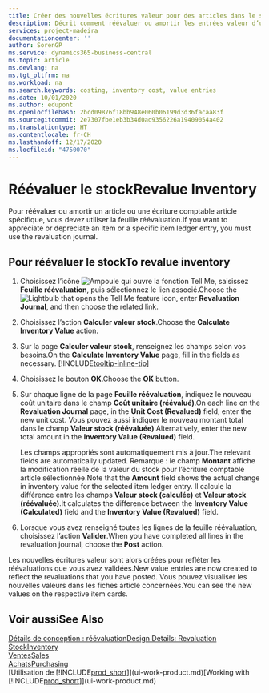 ```yaml
---
title: Créer des nouvelles écritures valeur pour des articles dans le stock| Microsoft Docs
description: Décrit comment réévaluer ou amortir les entrées valeur d’un ou de plusieurs articles dans le stock en validant leur valeur calculée courante.
services: project-madeira
documentationcenter: ''
author: SorenGP
ms.service: dynamics365-business-central
ms.topic: article
ms.devlang: na
ms.tgt_pltfrm: na
ms.workload: na
ms.search.keywords: costing, inventory cost, value entries
ms.date: 10/01/2020
ms.author: edupont
ms.openlocfilehash: 2bcd09876f18bb948e060b06199d3d36facaa83f
ms.sourcegitcommit: 2e7307fbe1eb3b34d0ad9356226a19409054a402
ms.translationtype: HT
ms.contentlocale: fr-CH
ms.lasthandoff: 12/17/2020
ms.locfileid: "4750070"
---
```

# <a name="revalue-inventory"></a><span data-ttu-id="a7f17-103">Réévaluer le stock</span><span class="sxs-lookup"><span data-stu-id="a7f17-103">Revalue Inventory</span></span>
<span data-ttu-id="a7f17-104">Pour réévaluer ou amortir un article ou une écriture comptable article spécifique, vous devez utiliser la feuille réévaluation.</span><span class="sxs-lookup"><span data-stu-id="a7f17-104">If you want to appreciate or depreciate an item or a specific item ledger entry, you must use the revaluation journal.</span></span>

## <a name="to-revalue-inventory"></a><span data-ttu-id="a7f17-105">Pour réévaluer le stock</span><span class="sxs-lookup"><span data-stu-id="a7f17-105">To revalue inventory</span></span>
1. <span data-ttu-id="a7f17-106">Choisissez l’icône ![Ampoule qui ouvre la fonction Tell Me](media/ui-search/search_small.png "Dites-moi ce que vous voulez faire"), saisissez **Feuille réévaluation**, puis sélectionnez le lien associé.</span><span class="sxs-lookup"><span data-stu-id="a7f17-106">Choose the ![Lightbulb that opens the Tell Me feature](media/ui-search/search_small.png "Tell me what you want to do") icon, enter **Revaluation Journal**, and then choose the related link.</span></span>
2. <span data-ttu-id="a7f17-107">Choisissez l’action **Calculer valeur stock**.</span><span class="sxs-lookup"><span data-stu-id="a7f17-107">Choose the **Calculate Inventory Value** action.</span></span>
3. <span data-ttu-id="a7f17-108">Sur la page **Calculer valeur stock**, renseignez les champs selon vos besoins.</span><span class="sxs-lookup"><span data-stu-id="a7f17-108">On the **Calculate Inventory Value** page, fill in the fields as necessary.</span></span> [!INCLUDE[tooltip-inline-tip](includes/tooltip-inline-tip_md.md)]
4. <span data-ttu-id="a7f17-109">Choisissez le bouton **OK**.</span><span class="sxs-lookup"><span data-stu-id="a7f17-109">Choose the **OK** button.</span></span>
5. <span data-ttu-id="a7f17-110">Sur chaque ligne de la page **Feuille réévaluation**, indiquez le nouveau coût unitaire dans le champ **Coût unitaire (réévalué)**.</span><span class="sxs-lookup"><span data-stu-id="a7f17-110">On each line on the **Revaluation Journal** page, in the **Unit Cost (Revalued)** field, enter the new unit cost.</span></span> <span data-ttu-id="a7f17-111">Vous pouvez aussi indiquer le nouveau montant total dans le champ **Valeur stock (réévaluée)**.</span><span class="sxs-lookup"><span data-stu-id="a7f17-111">Alternatively, enter the new total amount in the **Inventory Value (Revalued)** field.</span></span>

    <span data-ttu-id="a7f17-112">Les champs appropriés sont automatiquement mis à jour.</span><span class="sxs-lookup"><span data-stu-id="a7f17-112">The relevant fields are automatically updated.</span></span> <span data-ttu-id="a7f17-113">Remarque : le champ **Montant** affiche la modification réelle de la valeur du stock pour l’écriture comptable article sélectionnée.</span><span class="sxs-lookup"><span data-stu-id="a7f17-113">Note that the **Amount** field shows the actual change in inventory value for the selected item ledger entry.</span></span> <span data-ttu-id="a7f17-114">Il calcule la différence entre les champs **Valeur stock (calculée)** et **Valeur stock (réévaluée)**.</span><span class="sxs-lookup"><span data-stu-id="a7f17-114">It calculates the difference between the **Inventory Value (Calculated)** field and the **Inventory Value (Revalued)** field.</span></span>
6. <span data-ttu-id="a7f17-115">Lorsque vous avez renseigné toutes les lignes de la feuille réévaluation, choisissez l’action **Valider**.</span><span class="sxs-lookup"><span data-stu-id="a7f17-115">When you have completed all lines in the revaluation journal, choose the **Post** action.</span></span>

<span data-ttu-id="a7f17-116">Les nouvelles écritures valeur sont alors créées pour refléter les réévaluations que vous avez validées.</span><span class="sxs-lookup"><span data-stu-id="a7f17-116">New value entries are now created to reflect the revaluations that you have posted.</span></span> <span data-ttu-id="a7f17-117">Vous pouvez visualiser les nouvelles valeurs dans les fiches article concernées.</span><span class="sxs-lookup"><span data-stu-id="a7f17-117">You can see the new values on the respective item cards.</span></span>

## <a name="see-also"></a><span data-ttu-id="a7f17-118">Voir aussi</span><span class="sxs-lookup"><span data-stu-id="a7f17-118">See Also</span></span>
[<span data-ttu-id="a7f17-119">Détails de conception : réévaluation</span><span class="sxs-lookup"><span data-stu-id="a7f17-119">Design Details: Revaluation</span></span>](design-details-revaluation.md)  
[<span data-ttu-id="a7f17-120">Stock</span><span class="sxs-lookup"><span data-stu-id="a7f17-120">Inventory</span></span>](inventory-manage-inventory.md)  
[<span data-ttu-id="a7f17-121">Ventes</span><span class="sxs-lookup"><span data-stu-id="a7f17-121">Sales</span></span>](sales-manage-sales.md)  
[<span data-ttu-id="a7f17-122">Achats</span><span class="sxs-lookup"><span data-stu-id="a7f17-122">Purchasing</span></span>](purchasing-manage-purchasing.md)  
<span data-ttu-id="a7f17-123">[Utilisation de [!INCLUDE[prod_short](includes/prod_short.md)]](ui-work-product.md)</span><span class="sxs-lookup"><span data-stu-id="a7f17-123">[Working with [!INCLUDE[prod_short](includes/prod_short.md)]](ui-work-product.md)</span></span>
